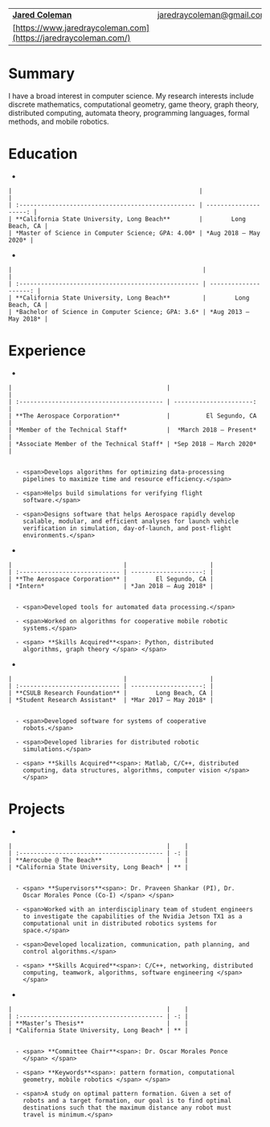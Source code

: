 |                                                                 |                             |
| :-------------------------------------------------------------- | --------------------------: |
| **[Jared Coleman](https://jaredraycoleman.com/)**               | <jaredraycoleman@gmail.com> |
| [https://www.jaredraycoleman.com](https://jaredraycoleman.com/) |                             |

# Summary

I have a broad interest in computer science. My research interests
include discrete mathematics, computational geometry, game theory, graph
theory, distributed computing, automata theory, programming languages,
formal methods, and mobile robotics.

# Education

  - 
    
    |                                                    |                       |
    | :------------------------------------------------- | --------------------: |
    | **California State University, Long Beach**        |        Long Beach, CA |
    | *Master of Science in Computer Science; GPA: 4.00* | *Aug 2018 – May 2020* |
    

  - 
    
    |                                                     |                       |
    | :-------------------------------------------------- | --------------------: |
    | **California State University, Long Beach**         |        Long Beach, CA |
    | *Bachelor of Science in Computer Science; GPA: 3.6* | *Aug 2013 – May 2018* |
    

# Experience

  - 
    
    |                                           |                         |
    | :---------------------------------------- | ----------------------: |
    | **The Aerospace Corporation**             |          El Segundo, CA |
    | *Member of the Technical Staff*           |  *March 2018 – Present* |
    | *Associate Member of the Technical Staff* | *Sep 2018 – March 2020* |
    

      - <span>Develops algorithms for optimizing data-processing
        pipelines to maximize time and resource efficiency.</span>
    
      - <span>Helps build simulations for verifying flight
        software.</span>
    
      - <span>Designs software that helps Aerospace rapidly develop
        scalable, modular, and efficient analyses for launch vehicle
        verification in simulation, day-of-launch, and post-flight
        environments.</span>

  - 
    
    |                               |                       |
    | :---------------------------- | --------------------: |
    | **The Aerospace Corporation** |        El Segundo, CA |
    | *Intern*                      | *Jan 2018 – Aug 2018* |
    

      - <span>Developed tools for automated data processing.</span>
    
      - <span>Worked on algorithms for cooperative mobile robotic
        systems.</span>
    
      - <span> **Skills Acquired**<span>: Python, distributed
        algorithms, graph theory </span> </span>

  - 
    
    |                               |                       |
    | :---------------------------- | --------------------: |
    | **CSULB Research Foundation** |        Long Beach, CA |
    | *Student Research Assistant*  | *Mar 2017 – May 2018* |
    

      - <span>Developed software for systems of cooperative
        robots.</span>
    
      - <span>Developed libraries for distributed robotic
        simulations.</span>
    
      - <span> **Skills Acquired**<span>: Matlab, C/C++, distributed
        computing, data structures, algorithms, computer vision </span>
        </span>

# Projects

  - 
    
    |                                           |    |
    | :---------------------------------------- | -: |
    | **Aerocube @ The Beach**                  |    |
    | *California State University, Long Beach* | ** |
    

      - <span> **Supervisors**<span>: Dr. Praveen Shankar (PI), Dr.
        Oscar Morales Ponce (Co-I) </span> </span>
    
      - <span>Worked with an interdisciplinary team of student engineers
        to investigate the capabilities of the Nvidia Jetson TX1 as a
        computational unit in distributed robotics systems for
        space.</span>
    
      - <span>Developed localization, communication, path planning, and
        control algorithms.</span>
    
      - <span> **Skills Acquired**<span>: C/C++, networking, distributed
        computing, teamwork, algorithms, software engineering </span>
        </span>

  - 
    
    |                                           |    |
    | :---------------------------------------- | -: |
    | **Master’s Thesis**                       |    |
    | *California State University, Long Beach* | ** |
    

      - <span> **Committee Chair**<span>: Dr. Oscar Morales Ponce
        </span> </span>
    
      - <span> **Keywords**<span>: pattern formation, computational
        geometry, mobile robotics </span> </span>
    
      - <span>A study on optimal pattern formation. Given a set of
        robots and a target formation, our goal is to find optimal
        destinations such that the maximum distance any robot must
        travel is minimum.</span>
